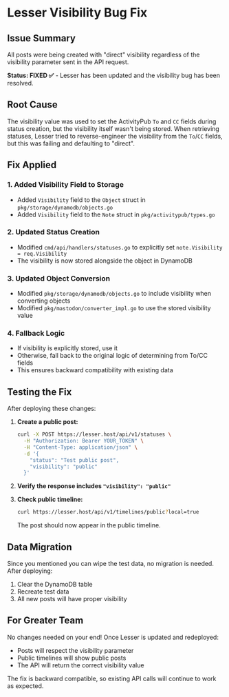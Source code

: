 # Lesser Visibility Bug Fix

## Issue Summary
All posts were being created with "direct" visibility regardless of the visibility parameter sent in the API request.

**Status: FIXED ✅** - Lesser has been updated and the visibility bug has been resolved.

## Root Cause
The visibility value was used to set the ActivityPub `To` and `CC` fields during status creation, but the visibility itself wasn't being stored. When retrieving statuses, Lesser tried to reverse-engineer the visibility from the `To`/`CC` fields, but this was failing and defaulting to "direct".

## Fix Applied

### 1. Added Visibility Field to Storage
- Added `Visibility` field to the `Object` struct in `pkg/storage/dynamodb/objects.go`
- Added `Visibility` field to the `Note` struct in `pkg/activitypub/types.go`

### 2. Updated Status Creation
- Modified `cmd/api/handlers/statuses.go` to explicitly set `note.Visibility = req.Visibility`
- The visibility is now stored alongside the object in DynamoDB

### 3. Updated Object Conversion
- Modified `pkg/storage/dynamodb/objects.go` to include visibility when converting objects
- Modified `pkg/mastodon/converter_impl.go` to use the stored visibility value

### 4. Fallback Logic
- If visibility is explicitly stored, use it
- Otherwise, fall back to the original logic of determining from To/CC fields
- This ensures backward compatibility with existing data

## Testing the Fix

After deploying these changes:

1. **Create a public post:**
   ```bash
   curl -X POST https://lesser.host/api/v1/statuses \
     -H "Authorization: Bearer YOUR_TOKEN" \
     -H "Content-Type: application/json" \
     -d '{
       "status": "Test public post",
       "visibility": "public"
     }'
   ```

2. **Verify the response includes `"visibility": "public"`**

3. **Check public timeline:**
   ```bash
   curl https://lesser.host/api/v1/timelines/public?local=true
   ```
   The post should now appear in the public timeline.

## Data Migration

Since you mentioned you can wipe the test data, no migration is needed. After deploying:
1. Clear the DynamoDB table
2. Recreate test data
3. All new posts will have proper visibility

## For Greater Team

No changes needed on your end! Once Lesser is updated and redeployed:
- Posts will respect the visibility parameter
- Public timelines will show public posts
- The API will return the correct visibility value

The fix is backward compatible, so existing API calls will continue to work as expected.